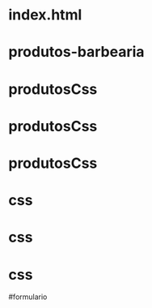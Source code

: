 # index.html
# produtos-barbearia
# produtosCss
# produtosCss
# produtosCss
# css
# css
# css
#formulario
